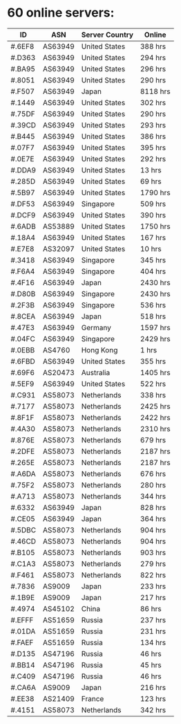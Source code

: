 # 60 online servers:

| ID | ASN | Server Country | Online |
| ------ | ------ | ------ | ------ |
| #.6EF8 | AS63949 | United States | 388 hrs |
| #.D363 | AS63949 | United States | 294 hrs |
| #.BA95 | AS63949 | United States | 296 hrs |
| #.8051 | AS63949 | United States | 290 hrs |
| #.F507 | AS63949 | Japan | 8118 hrs |
| #.1449 | AS63949 | United States | 302 hrs |
| #.75DF | AS63949 | United States | 290 hrs |
| #.39CD | AS63949 | United States | 293 hrs |
| #.B445 | AS63949 | United States | 386 hrs |
| #.07F7 | AS63949 | United States | 395 hrs |
| #.0E7E | AS63949 | United States | 292 hrs |
| #.DDA9 | AS63949 | United States | 13 hrs |
| #.285D | AS63949 | United States | 69 hrs |
| #.5B97 | AS63949 | United States | 1790 hrs |
| #.DF53 | AS63949 | Singapore | 509 hrs |
| #.DCF9 | AS63949 | United States | 390 hrs |
| #.6ADB | AS53889 | United States | 1750 hrs |
| #.18A4 | AS63949 | United States | 167 hrs |
| #.E7E8 | AS32097 | United States | 10 hrs |
| #.3418 | AS63949 | Singapore | 345 hrs |
| #.F6A4 | AS63949 | Singapore | 404 hrs |
| #.4F16 | AS63949 | Japan | 2430 hrs |
| #.D80B | AS63949 | Singapore | 2430 hrs |
| #.2F3B | AS63949 | Singapore | 536 hrs |
| #.8CEA | AS63949 | Japan | 518 hrs |
| #.47E3 | AS63949 | Germany | 1597 hrs |
| #.04FC | AS63949 | Singapore | 2429 hrs |
| #.0EBB | AS4760 | Hong Kong | 1 hrs |
| #.6FBD | AS63949 | United States | 355 hrs |
| #.69F6 | AS20473 | Australia | 1405 hrs |
| #.5EF9 | AS63949 | United States | 522 hrs |
| #.C931 | AS58073 | Netherlands | 338 hrs |
| #.7177 | AS58073 | Netherlands | 2425 hrs |
| #.8F1F | AS58073 | Netherlands | 2422 hrs |
| #.4A30 | AS58073 | Netherlands | 2310 hrs |
| #.876E | AS58073 | Netherlands | 679 hrs |
| #.2DFE | AS58073 | Netherlands | 2187 hrs |
| #.265E | AS58073 | Netherlands | 2187 hrs |
| #.A6DA | AS58073 | Netherlands | 676 hrs |
| #.75F2 | AS58073 | Netherlands | 280 hrs |
| #.A713 | AS58073 | Netherlands | 344 hrs |
| #.6332 | AS63949 | Japan | 828 hrs |
| #.CE05 | AS63949 | Japan | 364 hrs |
| #.5DBC | AS58073 | Netherlands | 904 hrs |
| #.46CD | AS58073 | Netherlands | 904 hrs |
| #.B105 | AS58073 | Netherlands | 903 hrs |
| #.C1A3 | AS58073 | Netherlands | 279 hrs |
| #.F461 | AS58073 | Netherlands | 822 hrs |
| #.7836 | AS9009 | Japan | 233 hrs |
| #.1B9E | AS9009 | Japan | 217 hrs |
| #.4974 | AS45102 | China | 86 hrs |
| #.EFFF | AS51659 | Russia | 237 hrs |
| #.01DA | AS51659 | Russia | 231 hrs |
| #.FAEF | AS51659 | Russia | 134 hrs |
| #.D135 | AS47196 | Russia | 46 hrs |
| #.BB14 | AS47196 | Russia | 45 hrs |
| #.C409 | AS47196 | Russia | 46 hrs |
| #.CA6A | AS9009 | Japan | 216 hrs |
| #.EE38 | AS21409 | France | 123 hrs |
| #.4151 | AS58073 | Netherlands | 342 hrs |

